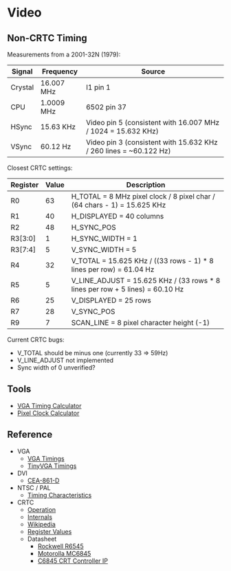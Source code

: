# Video

## Non-CRTC Timing

Measurements from a 2001-32N (1979):

Signal | Frequency  | Source
-------|------------|----------
Crystal| 16.007 MHz | I1 pin 1
CPU    | 1.0009 MHz | 6502 pin 37
HSync  | 15.63 KHz  | Video pin 5 (consistent with 16.007 MHz / 1024 = 15.632 KHz)
VSync  | 60.12 Hz   | Video pin 3 (consistent with 15.632 KHz / 260 lines = ~60.122 Hz)

Closest CRTC settings:

Register | Value | Description
---------|-------|-----------------------------------------------
 R0      |   63  | H_TOTAL = 8 MHz pixel clock / 8 pixel char / (64 chars - 1) = 15.625 KHz
 R1      |   40  | H_DISPLAYED = 40 columns
 R2      |   48  | H_SYNC_POS
 R3[3:0] |    1  | H_SYNC_WIDTH = 1
 R3[7:4] |    5  | V_SYNC_WIDTH = 5
 R4      |   32  | V_TOTAL = 15.625 KHz / ((33 rows - 1) * 8 lines per row) = 61.04 Hz
 R5      |    5  | V_LINE_ADJUST = 15.625 KHz / (33 rows * 8 lines per row + 5 lines) = 60.10 Hz
 R6      |   25  | V_DISPLAYED = 25 rows
 R7      |   28  | V_SYNC_POS
 R9      |    7  | SCAN_LINE = 8 pixel character height (-1)

Current CRTC bugs:

* V_TOTAL should be minus one (currently 33 => 59Hz)
* V_LINE_ADJUST not implemented
* Sync width of 0 unverified?

## Tools

* [VGA Timing Calculator](https://www.epanorama.net/faq/vga2rgb/calc.html)
* [Pixel Clock Calculator](https://www.monitortests.com/pixelclock.php)

## Reference

* VGA
  * [VGA Timings](http://martin.hinner.info/vga/timing.html)
  * [TinyVGA Timings](http://www.tinyvga.com/vga-timing)
* DVI
  * [CEA-861-D](https://ia903002.us.archive.org/1/items/CEA-861-D/CEA-861-D.pdf)
* NTSC / PAL
  * [Timing Characteristics](http://www.kolumbus.fi/pami1/video/pal_ntsc.html)
* CRTC
  * [Operation](http://www.6502.org/users/andre/hwinfo/crtc/crtc.html)
  * [Internals](http://www.6502.org/users/andre/hwinfo/crtc/internals/index.html)
  * [Wikipedia](https://en.wikipedia.org/wiki/Motorola_6845)
  * [Register Values](https://github.com/sjgray/cbm-edit-rom/blob/master/docs/CRTC%20Registers.txt)
  * Datasheet
    * [Rockwell R6545](http://archive.6502.org/datasheets/rockwell_r6545-1_crtc.pdf)
    * [Motorolla MC6845](http://m.www.datasheets.pl/elementy_czynne/IC/MC6845.pdf)
    * [C6845 CRT Controller IP](https://colorcomputerarchive.com/repo/Documents/Datasheets/SY6845E-C6845%20CRT%20Controller%20(CAST).pdf)
